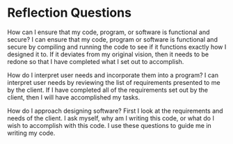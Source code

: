 # Reflection Questions

How can I ensure that my code, program, or software is functional and secure?
  I can ensure that my code, program or software is functional and secure by compiling and running the code to see if it functions exactly
  how I designed it to. If it deviates from my original vision, then it needs to be redone so that I have completed what I set out to accomplish.

How do I interpret user needs and incorporate them into a program?
  I can interpret user needs by reviewing the list of requirements presented to me by the client. If I have completed all of the requirements set out by the client,
  then I will have accomplished my tasks. 

How do I approach designing software?
  First I look at the requirements and needs of the client. I ask myself, why am I writing this code, or what do I wish to accomplish with this code. I use these
  questions to guide me in writing my code.
